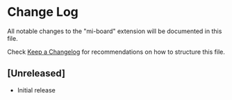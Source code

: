 # Change Log

All notable changes to the "mi-board" extension will be documented in this file.

Check [Keep a Changelog](http://keepachangelog.com/) for recommendations on how to structure this file.

## [Unreleased]

- Initial release